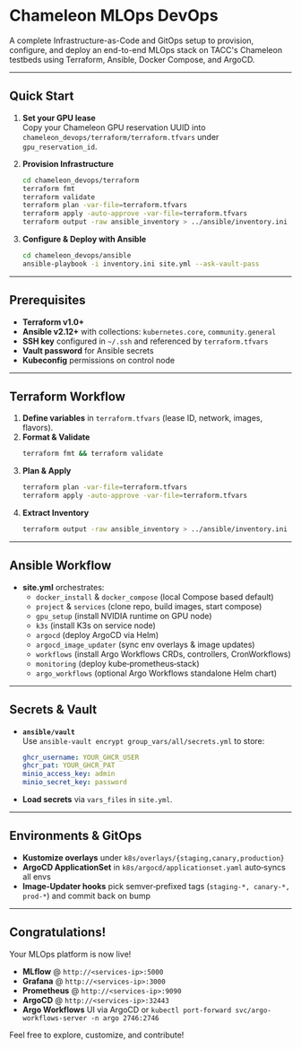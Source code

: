 # Chameleon MLOps DevOps

A complete Infrastructure-as-Code and GitOps setup to provision, configure, and deploy an end-to-end MLOps stack on TACC's Chameleon testbeds using Terraform, Ansible, Docker Compose, and ArgoCD.

---

## Quick Start

1. **Set your GPU lease**  
   Copy your Chameleon GPU reservation UUID into `chameleon_devops/terraform/terraform.tfvars` under `gpu_reservation_id`.

2. **Provision Infrastructure**  
   ```bash
   cd chameleon_devops/terraform
   terraform fmt
   terraform validate
   terraform plan -var-file=terraform.tfvars
   terraform apply -auto-approve -var-file=terraform.tfvars
   terraform output -raw ansible_inventory > ../ansible/inventory.ini
   ```

3. **Configure & Deploy with Ansible**  
   ```bash
   cd chameleon_devops/ansible
   ansible-playbook -i inventory.ini site.yml --ask-vault-pass
   ```

---

## Prerequisites

- **Terraform v1.0+**  
- **Ansible v2.12+** with collections: `kubernetes.core`, `community.general`  
- **SSH key** configured in `~/.ssh` and referenced by `terraform.tfvars`  
- **Vault password** for Ansible secrets  
- **Kubeconfig** permissions on control node  

---

## Terraform Workflow

1. **Define variables** in `terraform.tfvars` (lease ID, network, images, flavors).  
2. **Format & Validate**  
   ```bash
   terraform fmt && terraform validate
   ```  
3. **Plan & Apply**  
   ```bash
   terraform plan -var-file=terraform.tfvars
   terraform apply -auto-approve -var-file=terraform.tfvars
   ```  
4. **Extract Inventory**  
   ```bash
   terraform output -raw ansible_inventory > ../ansible/inventory.ini
   ```

---

## Ansible Workflow

- **site.yml** orchestrates:
  - `docker_install` & `docker_compose` (local Compose based default)
  - `project` & `services` (clone repo, build images, start compose)
  - `gpu_setup` (install NVIDIA runtime on GPU node)
  - `k3s` (install K3s on service node)
  - `argocd` (deploy ArgoCD via Helm)
  - `argocd_image_updater` (sync env overlays & image updates)
  - `workflows` (install Argo Workflows CRDs, controllers, CronWorkflows)
  - `monitoring` (deploy kube‑prometheus‑stack)
  - `argo_workflows` (optional Argo Workflows standalone Helm chart)

---

## Secrets & Vault

- **`ansible/vault`**  
  Use `ansible-vault encrypt group_vars/all/secrets.yml` to store:
  ```yaml
  ghcr_username: YOUR_GHCR_USER
  ghcr_pat: YOUR_GHCR_PAT
  minio_access_key: admin
  minio_secret_key: password
  ```
- **Load secrets** via `vars_files` in `site.yml`.

---

## Environments & GitOps

- **Kustomize overlays** under `k8s/overlays/{staging,canary,production}`  
- **ArgoCD ApplicationSet** in `k8s/argocd/applicationset.yaml` auto‑syncs all envs  
- **Image‑Updater hooks** pick semver‑prefixed tags (`staging-*, canary-*, prod-*`) and commit back on bump  

---

## Congratulations!

Your MLOps platform is now live!  
- **MLflow** @ `http://<services-ip>:5000`  
- **Grafana** @ `http://<services-ip>:3000`  
- **Prometheus** @ `http://<services-ip>:9090`  
- **ArgoCD** @ `http://<services-ip>:32443`  
- **Argo Workflows** UI via ArgoCD or `kubectl port-forward svc/argo-workflows-server -n argo 2746:2746`

Feel free to explore, customize, and contribute!  
